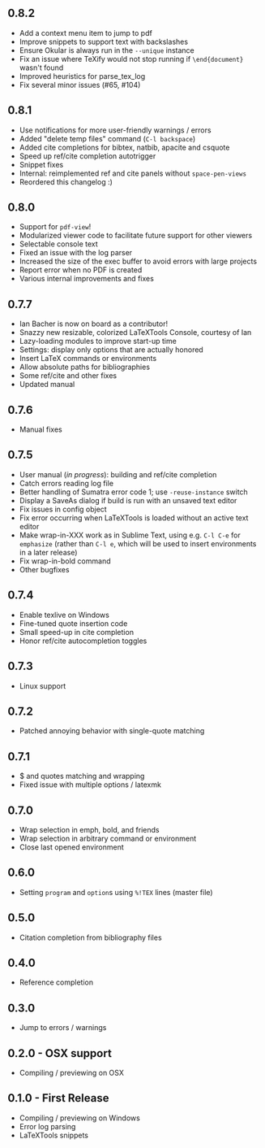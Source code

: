 ## 0.8.2
* Add a context menu item to jump to pdf
* Improve snippets to support text with backslashes
* Ensure Okular is always run in the `--unique` instance
* Fix an issue where TeXify would not stop running if `\end{document}` wasn't found
* Improved heuristics for parse_tex_log
* Fix several minor issues (#65, #104)

## 0.8.1
* Use notifications for more user-friendly warnings / errors
* Added "delete temp files" command (`C-l backspace`)
* Added cite completions for bibtex, natbib, apacite and csquote
* Speed up ref/cite completion autotrigger
* Snippet fixes
* Internal: reimplemented ref and cite panels without `space-pen-views`
* Reordered this changelog :)

## 0.8.0
* Support for `pdf-view`!
* Modularized viewer code to facilitate future support for other viewers
* Selectable console text
* Fixed an issue with the log parser
* Increased the size of the exec buffer to avoid errors with large projects
* Report error when no PDF is created
* Various internal improvements and fixes

## 0.7.7
* Ian Bacher is now on board as a contributor!
* Snazzy new resizable, colorized LaTeXTools Console, courtesy of Ian
* Lazy-loading modules to improve start-up time
* Settings: display only options that are actually honored
* Insert LaTeX commands or environments
* Allow absolute paths for bibliographies
* Some ref/cite and other fixes
* Updated manual

## 0.7.6
* Manual fixes

## 0.7.5
* User manual (*in progress*): building and ref/cite completion
* Catch errors reading log file
* Better handling of Sumatra error code 1; use `-reuse-instance` switch
* Display a SaveAs dialog if build is run with an unsaved text editor
* Fix issues in config object
* Fix error occurring when LaTeXTools is loaded without an active text editor
* Make wrap-in-XXX work as in Sublime Text, using e.g. `C-l C-e` for `emphasize` (rather than `C-l e`, which will be used to insert environments in a later release)
* Fix wrap-in-bold command
* Other bugfixes

## 0.7.4
* Enable texlive on Windows
* Fine-tuned quote insertion code
* Small speed-up in cite completion
* Honor ref/cite autocompletion toggles

## 0.7.3
* Linux support

## 0.7.2
* Patched annoying behavior with single-quote matching

## 0.7.1
* $ and quotes matching and wrapping
* Fixed issue with multiple options / latexmk

## 0.7.0
* Wrap selection in emph, bold, and friends
* Wrap selection in arbitrary command or environment
* Close last opened environment

## 0.6.0
* Setting `program` and `option`s using `%!TEX` lines (master file)

## 0.5.0
* Citation completion from bibliography files

## 0.4.0
* Reference completion

## 0.3.0
* Jump to errors / warnings

## 0.2.0 - OSX support
* Compiling / previewing on OSX

## 0.1.0 - First Release
* Compiling / previewing on Windows
* Error log parsing
* LaTeXTools snippets
